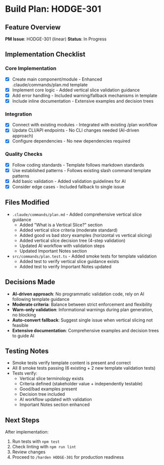 # Build Plan: HODGE-301

## Feature Overview
**PM Issue**: HODGE-301 (linear)
**Status**: In Progress

## Implementation Checklist

### Core Implementation
- [x] Create main component/module - Enhanced .claude/commands/plan.md template
- [x] Implement core logic - Added vertical slice validation guidance
- [x] Add error handling - Included warning/fallback mechanisms in template
- [x] Include inline documentation - Extensive examples and decision trees

### Integration
- [x] Connect with existing modules - Integrated with existing /plan workflow
- [x] Update CLI/API endpoints - No CLI changes needed (AI-driven approach)
- [x] Configure dependencies - No new dependencies required

### Quality Checks
- [x] Follow coding standards - Template follows markdown standards
- [x] Use established patterns - Follows existing slash command template patterns
- [x] Add basic validation - Added validation guidelines for AI
- [x] Consider edge cases - Included fallback to single issue

## Files Modified
- `.claude/commands/plan.md` - Added comprehensive vertical slice guidance
  - Added "What is a Vertical Slice?" section
  - Added vertical slice criteria (moderate standard)
  - Added good vs bad story examples (horizontal vs vertical slicing)
  - Added vertical slice decision tree (4-step validation)
  - Updated AI workflow with validation steps
  - Updated Important Notes section
- `src/commands/plan.test.ts` - Added smoke tests for template validation
  - Added test to verify vertical slice guidance exists
  - Added test to verify Important Notes updated

## Decisions Made
- **AI-driven approach**: No programmatic validation code, rely on AI following template guidance
- **Moderate criteria**: Balance between strict enforcement and flexibility
- **Warn-only validation**: Informational warnings during plan generation, no blocking
- **Auto-convert fallback**: Suggest single issue when vertical slicing not feasible
- **Extensive documentation**: Comprehensive examples and decision trees to guide AI

## Testing Notes
- Smoke tests verify template content is present and correct
- All 8 smoke tests passing (6 existing + 2 new template validation tests)
- Tests verify:
  - Vertical slice terminology exists
  - Criteria defined (stakeholder value + independently testable)
  - Good/bad examples present
  - Decision tree included
  - AI workflow updated with validation
  - Important Notes section enhanced

## Next Steps
After implementation:
1. Run tests with `npm test`
2. Check linting with `npm run lint`
3. Review changes
4. Proceed to `/harden HODGE-301` for production readiness
